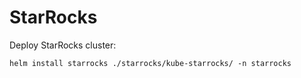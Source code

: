 # StarRocks
Deploy StarRocks cluster:
```
helm install starrocks ./starrocks/kube-starrocks/ -n starrocks
```
